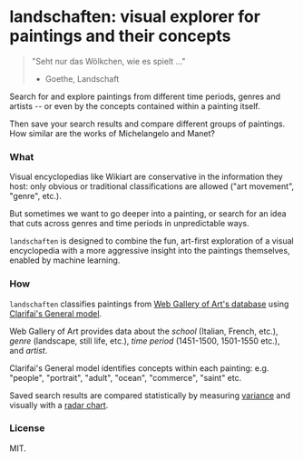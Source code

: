 # landschaften: visual explorer for paintings and their concepts
 
> "Seht nur das Wölkchen, wie es spielt ..."
>
> - Goethe, Landschaft 

Search for and explore paintings from different time periods, genres and artists -- 
or even by the concepts contained within a painting itself.

Then save your search results and compare different groups of paintings. 
How similar are the works of Michelangelo and Manet?  

### What

Visual encyclopedias like Wikiart are conservative in the information they host: only obvious or traditional classifications are allowed ("art movement", "genre", etc.).

But sometimes we want to go deeper into a painting, or search for an idea that cuts across genres and time periods in unpredictable ways.

`landschaften` is designed to combine the fun, art-first exploration of a visual encyclopedia with a more aggressive insight into the paintings themselves, enabled by machine learning.     


### How

`landschaften` classifies paintings from [Web Gallery of Art's database](https://www.wga.hu/frames-e.html?/html/c/cornelis/index.html)  using [Clarifai's General model](https://www.clarifai.com/models/general-image-recognition-model-aaa03c23b3724a16a56b629203edc62c). 

Web Gallery of Art provides data about the _school_ (Italian, French, etc.), _genre_ (landscape, still life, etc.), _time period_ (1451-1500, 1501-1550 etc.), and _artist_. 

Clarifai's General model identifies concepts within each painting: e.g. "people", "portrait", "adult", "ocean", "commerce", "saint" etc.    

Saved search results are compared statistically by measuring [variance](https://www.wikihow.com/Calculate-Variance) and visually with a [radar chart](https://en.wikipedia.org/wiki/Radar_chart#Alternatives). 


### License

MIT.

